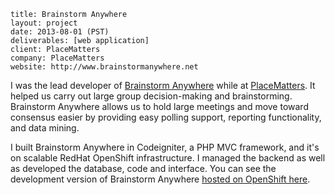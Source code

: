 ```
title: Brainstorm Anywhere
layout: project
date: 2013-08-01 (PST)
deliverables: [web application]
client: PlaceMatters
company: PlaceMatters
website: http://www.brainstormanywhere.net
```

I was the lead developer of [Brainstorm Anywhere](http://www.brainstormanywhere.net) while at [PlaceMatters](http://www.placematters.org). It helped us carry out large group decision-making and brainstorming.  Brainstorm Anywhere allows us to hold large meetings and move toward consensus easier by providing easy polling support, reporting functionality, and data mining.

I built Brainstorm Anywhere in Codeigniter, a PHP MVC framework, and it's on scalable RedHat OpenShift infrastructure.  I managed the backend as well as developed the database, code and interface.  You can see the development version of Brainstorm Anywhere [hosted on OpenShift here](http://www.brainstormanywhere.net).